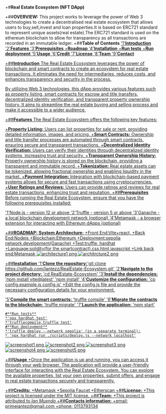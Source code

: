 +#**Real Estate Ecosystem (NFT DApp)**

+##**OVERVIEW:**  This project  works to leverage the power of Web 3 technologies to create a decentralised real estate ecosystem that allows users to buy,sell,invest and loan properties.It is based on ERC721 standard to represent unique assets(real estate).The ERC721 standard is used on the ethereum blockchain to allow for transparency as all transactions are recorded in an immutable ledger.
+##**Table of Contents**
<u>'1'**Introduction**
'2'**Features**
'3'**Prerequisites**
    +**Roadmap**
'4'**Installation**
    +**Run tests**
    +**Run deployment**
'5'**Usage**
'6'**Credit**
'7'**License**
'8'**Team**
'9'**Contact**<u />

+##**Introduction**
The Real Estate Ecosystem leverages the power of blockchain and smart contracts to create an ecosystem for real estate transactions. It eliminates the need for intermediaries, reduces costs, and enhances transparency and security in the process.

By utilizing Web 3 technologies, this dApp provides various features such as property listing, smart contracts for escrow and title transfers, decentralized identity verification, and transparent property ownership history. It aims to streamline the real estate buying and selling process and make it accessible to a wider audience.

+##**Features**
The Real Estate Ecosystem offers the following key features:

+**Property Listing:** Users can list properties for sale or rent, providing detailed information, images, and pricing.
+**Smart Contracts:** Ownership and title transfer processes are automated through smart contracts, ensuring secure and transparent transactions.
+**Decentralized Identity Verification:** Users can verify their identities through decentralized identity systems, increasing trust and security.
+**Transparent Ownership History:** Property ownership history is stored on the blockchain, providing a transparent and immutable record.
+**Tokenization:** Real estate assets can be tokenized, allowing fractional ownership and enabling liquidity in the market.
+**Payment Integration:** Integration with blockchain-based payment systems allows for secure and fast transactions using cryptocurrencies.
+**User Ratings and Reviews:** Users can provide ratings and reviews for real estate transactions, enhancing trust and reputation.
+##**Prerequisites**
Before running the Real Estate Ecosystem, ensure that you have the following prerequisites installed:

'1'Node.js - version 12 or above
'2'Truffle - version 5 or above
'3'Ganache - a local blockchain development network (optional)
'4'Metamask - a browser extension for interacting with Ethereum dApps (optional)

+##**ROADMAP:**
    **System Architecture;**
        +Front End:Vite+react,
        +Back End:Nodejs
        +Blockchain:Ethereum
        +Deployment:sepolia network,development(Ganache)
        +Test:truffle, hardhat
        +Language:solidity(for the smartcontract),css,html,javascript
        +Link back end:Metamask
        ![architecture1 png](https://github.com/Iantezz/RealEstate-Ecosystem/assets/121291003/dcb9185c-e36d-4dcd-a5b9-8804cedb6bb3)
        ![architrcture2 png](https://github.com/Iantezz/RealEstate-Ecosystem/assets/121291003/a1906246-ce0d-4e70-8978-0dd63877df4b)

       
+##**Installation**
'1'**Clone the repository:**'git clone https://github.com/Iantezz/RealEstate-Ecosystem.git'
'2'**Navigate to the project directory:** 'cd RealEstate-Ecosystem'
'3'**Install the dependencies:** 
    'npm install vite@latest'
    'npm install'
'4'**Customize the configuration:** 'cp config.example.js config.js'
+Edit the config.js file and provide the necessary configuration details for your environment.

'5'**Compile the smart contracts:** 'truffle compile'
'6'**Migrate the contracts to the blockchain:** 'truffle migrate'
'7'**Launch the application:** 'npm start'   


    #**Run tests**
    *'npx hardhat test'
    *'trufflecompile,truffle test'
    #**Run deployment**
    *'truffle deploy --network sepolia' (in a separate terminal):
    * 'npx hardhat run ./scripts/deploy.js --network localhost'
       
![screenshot1 png](https://github.com/Iantezz/RealEstate-Ecosystem/assets/121291003/092680c0-5f15-4943-8110-0802e21d63be)
![screenshot2 png](https://github.com/Iantezz/RealEstate-Ecosystem/assets/121291003/d486142c-51a2-4bfb-9cb2-3366b06e398a)
![screenshot3 png](https://github.com/Iantezz/RealEstate-Ecosystem/assets/121291003/e39e6817-ed8b-49b6-9f84-7d2b6790db3c)
![screenshot4 png](https://github.com/Iantezz/RealEstate-Ecosystem/assets/121291003/97db59d7-ee1a-47d1-85f3-a633a2e0eb29)
![screenshot5 png](https://github.com/Iantezz/RealEstate-Ecosystem/assets/121291003/b53056c5-84c8-46be-96ec-491c7994d1e4)

+##**Usage**
+Once the application is up and running, you can access it through your web browser. The application will provide a user-friendly interface for interacting with the Real Estate Ecosystem. You can explore the available properties, list your own properties, submit offers, and engage in real estate transactions securely and transparently.      


+##**Credits:**
    +Metamask
    +Sepolia Faucet
    +Etherscan
+##**License:** 
    +This project is licensed under the MIT license.
+##**Team:**
    +This project is attributed to *Ian Muendo*
+##**Contacts information;**
    +email; primeiantez@gmail.com
    +phone; 0113793134